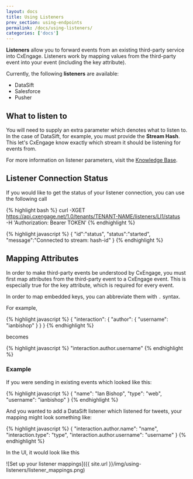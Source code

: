 ```yaml
---
layout: docs
title: Using Listeners
prev_section: using-endpoints
permalink: /docs/using-listeners/
categories: ['docs']
---
```


**Listeners** allow you to forward events from an existing third-party service
into CxEngage. Listeners work by mapping values from the third-party event into
your event (including the key attribute).

Currently, the following **listeners** are available:

* DataSift
* Salesforce
* Pusher

## What to listen to

You will need to supply an extra parameter which denotes what to listen to. In
the case of DataSift, for example, you must provide the **Stream Hash**. This
let's CxEngage know exactly which stream it should be listening for events from.

For more information on listener parameters, visit the [Knowledge
Base](https://cxengage.zendesk.com/hc/en-us/sections/200181877-Listeners).


## Listener Connection Status

If you would like to get the status of your listener connection, you can use the following call

{% highlight bash %}
curl -XGET https://api.cxengage.net/1.0/tenants/TENANT-NAME/listeners/LI1/status \
     -H 'Authorization: Bearer TOKEN'
{% endhighlight %}

{% highlight javascript %}
{
  "id":"status",
  "status":"started",
  "message":"Connected to stream: hash-id"
}
{% endhighlight %}

## Mapping Attributes

In order to make third-party events be understood by CxEngage, you must first
map attributes from the third-party event to a CxEngage event. This is especially true for the key attribute, which is required for every
event.

In order to map embedded keys, you can abbreviate them with `.` syntax.

For example,

{% highlight javascript %}
{
  "interaction": {
    "author": {
      "username": "ianbishop"
    }
  }
}
{% endhighlight %}

becomes

{% highlight javascript %}
"interaction.author.username"
{% endhighlight %}

### Example

If you were sending in existing events which looked like this:

{% highlight javascript %}
{
  "name": "Ian Bishop",
  "type": "web",
  "username": "ianbishop"
}
{% endhighlight %}

And you wanted to add a DataSift listener which listened for tweets, your
mapping might look something like:

{% highlight javascript %}
{
  "interaction.author.name": "name",
  "interaction.type": "type",
  "interaction.author.username": "username"
}
{% endhighlight %}

In the UI, it would look like this

![Set up your listener mappings]({{ site.url }}/img/using-listeners/listener_mappings.png)
                                        
